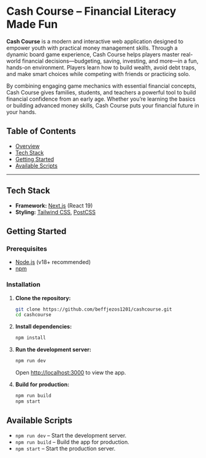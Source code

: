 # Cash Course – Financial Literacy Made Fun

**Cash Course**  is a modern and interactive web application designed to empower youth with practical money management skills. Through a dynamic board game experience, Cash Course helps players master real-world financial decisions—budgeting, saving, investing, and more—in a fun, hands-on environment. Players learn how to build wealth, avoid debt traps, and make smart choices while competing with friends or practicing solo.

By combining engaging game mechanics with essential financial concepts, Cash Course gives families, students, and teachers a powerful tool to build financial confidence from an early age. Whether you’re learning the basics or building advanced money skills, Cash Course puts your financial future in your hands.

## Table of Contents

- [Overview](#overview)
- [Tech Stack](#tech-stack)
- [Getting Started](#getting-started)
- [Available Scripts](#available-scripts)

---

## Tech Stack

- **Framework:** [Next.js](https://nextjs.org/) (React 19)
- **Styling:** [Tailwind CSS](https://tailwindcss.com/), [PostCSS](https://postcss.org/)


## Getting Started

### Prerequisites

- [Node.js](https://nodejs.org/) (v18+ recommended)
- [npm]([https://pnpm.io/](https://github.com/npm)) 

### Installation

1. **Clone the repository:**

   ```bash
   git clone https://github.com/beffjezos1201/cashcourse.git
   cd cashcourse
   ```

2. **Install dependencies:**

   ```bash
   npm install
   ```

3. **Run the development server:**

   ```bash
   npm run dev
   ```

   Open [http://localhost:3000](http://localhost:3000) to view the app.

4. **Build for production:**
   ```bash
   npm run build
   npm start
   ```

## Available Scripts

- `npm run dev` – Start the development server.
- `npm run build` – Build the app for production.
- `npm start` – Start the production server.

